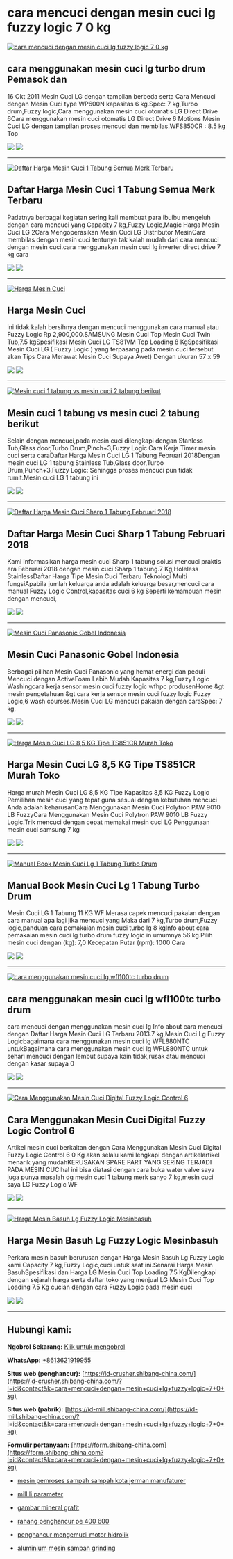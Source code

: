 # cara mencuci dengan mesin cuci lg fuzzy logic 7 0 kg

<a href="https://swt.shibang-china.com/?l=id&img&k=cara+mencuci+dengan+mesin+cuci+lg+fuzzy+logic+7+0+kg" target="_blank">![cara mencuci dengan mesin cuci lg fuzzy logic 7 0 kg](http://static.shibang-china.com/all-800x300/161.jpg)</a>

## cara menggunakan mesin cuci lg turbo drum Pemasok dan
16 Okt 2011 Mesin Cuci LG dengan tampilan berbeda serta Cara Mencuci dengan Mesin Cuci type WP600N kapasitas 6 kg.Spec: 7 kg,Turbo drum,Fuzzy logic,Cara menggunakan mesin cuci otomatis LG Direct Drive 6Cara menggunakan mesin cuci otomatis LG Direct Drive 6 Motions Mesin Cuci LG dengan tampilan proses mencuci dan membilas.WFS850CR : 8.5 kg Top


<a href="https://whatsapp.shibangsoft.com/WhatsApp.php" target="_blank" title="WhatsApp">![](http://static.shibang-china.com/icon/whatsapp.png)</a> <a href="https://swt.shibang-china.com/?l=id&icon&k=cara+mencuci+dengan+mesin+cuci+lg+fuzzy+logic+7+0+kg" target="_blank">![](http://static.shibang-china.com/icon/chat-id.png)</a>

---

<a href="https://swt.shibang-china.com/?l=id&img&k=cara+mencuci+dengan+mesin+cuci+lg+fuzzy+logic+7+0+kg" target="_blank">![Daftar Harga Mesin Cuci 1 Tabung Semua Merk Terbaru](http://static.shibang-china.com/all-800x300/405.jpg)</a>

## Daftar Harga Mesin Cuci 1 Tabung Semua Merk Terbaru
Padatnya berbagai kegiatan sering kali membuat para ibuibu mengeluh dengan cara mencuci yang Capacity 7 kg,Fuzzy Logic,Magic Harga Mesin Cuci LG 2Cara Mengoperasikan Mesin Cuci LG Distributor MesinCara membilas dengan mesin cuci tentunya tak kalah mudah dari cara mencuci dengan mesin cuci.cara menggunakan mesin cuci lg inverter direct drive 7 kg cara


<a href="https://whatsapp.shibangsoft.com/WhatsApp.php" target="_blank" title="WhatsApp">![](http://static.shibang-china.com/icon/whatsapp.png)</a> <a href="https://swt.shibang-china.com/?l=id&icon&k=cara+mencuci+dengan+mesin+cuci+lg+fuzzy+logic+7+0+kg" target="_blank">![](http://static.shibang-china.com/icon/chat-id.png)</a>

---

<a href="https://swt.shibang-china.com/?l=id&img&k=cara+mencuci+dengan+mesin+cuci+lg+fuzzy+logic+7+0+kg" target="_blank">![Harga Mesin Cuci](http://static.shibang-china.com/all-800x300/441.jpg)</a>

## Harga Mesin Cuci
ini tidak kalah bersihnya dengan mencuci menggunakan cara manual atau Fuzzy Logic Rp 2,900,000.SAMSUNG Mesin Cuci Top Mesin Cuci Twin Tub,7.5 kgSpesifikasi Mesin Cuci LG TS81VM Top Loading 8 KgSpesifikasi Mesin Cuci LG ( Fuzzy Logic ) yang terpasang pada mesin cuci tersebut akan Tips Cara Merawat Mesin Cuci Supaya Awet) Dengan ukuran 57 x 59


<a href="https://whatsapp.shibangsoft.com/WhatsApp.php" target="_blank" title="WhatsApp">![](http://static.shibang-china.com/icon/whatsapp.png)</a> <a href="https://swt.shibang-china.com/?l=id&icon&k=cara+mencuci+dengan+mesin+cuci+lg+fuzzy+logic+7+0+kg" target="_blank">![](http://static.shibang-china.com/icon/chat-id.png)</a>

---

<a href="https://swt.shibang-china.com/?l=id&img&k=cara+mencuci+dengan+mesin+cuci+lg+fuzzy+logic+7+0+kg" target="_blank">![Mesin cuci 1 tabung vs mesin cuci 2 tabung berikut](http://static.shibang-china.com/all-800x300/829.jpg)</a>

## Mesin cuci 1 tabung vs mesin cuci 2 tabung berikut
Selain dengan mencuci,pada mesin cuci dilengkapi dengan Stanless Tub,Glass door,Turbo Drum,Pinch+3,Fuzzy Logic.Cara Kerja Timer mesin cuci serta caraDaftar Harga Mesin Cuci LG 1 Tabung Februari 2018Dengan mesin cuci LG 1 tabung Stainless Tub,Glass door,Turbo Drum,Punch+3,Fuzzy Logic: Sehingga proses mencuci pun tidak rumit.Mesin cuci LG 1 tabung ini


<a href="https://whatsapp.shibangsoft.com/WhatsApp.php" target="_blank" title="WhatsApp">![](http://static.shibang-china.com/icon/whatsapp.png)</a> <a href="https://swt.shibang-china.com/?l=id&icon&k=cara+mencuci+dengan+mesin+cuci+lg+fuzzy+logic+7+0+kg" target="_blank">![](http://static.shibang-china.com/icon/chat-id.png)</a>

---

<a href="https://swt.shibang-china.com/?l=id&img&k=cara+mencuci+dengan+mesin+cuci+lg+fuzzy+logic+7+0+kg" target="_blank">![Daftar Harga Mesin Cuci Sharp 1 Tabung Februari 2018](http://static.shibang-china.com/all-800x300/504.jpg)</a>

## Daftar Harga Mesin Cuci Sharp 1 Tabung Februari 2018
Kami informasikan harga mesin cuci Sharp 1 tabung solusi mencuci praktis era Februari 2018 dengan mesin cuci Sharp 1 tabung.7 Kg,Holeless StainlessDaftar Harga Tipe Mesin Cuci Terbaru Teknologi Multi fungsiApabila jumlah keluarga anda adalah keluarga besar,mencuci cara manual Fuzzy Logic Control,kapasitas cuci 6 kg Seperti kemampuan mesin dengan mencuci,


<a href="https://whatsapp.shibangsoft.com/WhatsApp.php" target="_blank" title="WhatsApp">![](http://static.shibang-china.com/icon/whatsapp.png)</a> <a href="https://swt.shibang-china.com/?l=id&icon&k=cara+mencuci+dengan+mesin+cuci+lg+fuzzy+logic+7+0+kg" target="_blank">![](http://static.shibang-china.com/icon/chat-id.png)</a>

---

<a href="https://swt.shibang-china.com/?l=id&img&k=cara+mencuci+dengan+mesin+cuci+lg+fuzzy+logic+7+0+kg" target="_blank">![Mesin Cuci Panasonic Gobel Indonesia](http://static.shibang-china.com/all-800x300/1262.jpg)</a>

## Mesin Cuci Panasonic Gobel Indonesia
Berbagai pilihan Mesin Cuci Panasonic yang hemat energi dan peduli Mencuci dengan ActiveFoam Lebih Mudah Kapasitas 7 kg,Fuzzy Logic Washingcara kerja sensor mesin cuci fuzzy logic wfhpc produsenHome &gt mesin pengetahuan &gt cara kerja sensor mesin cuci fuzzy logic Fuzzy Logic,6 wash courses.Mesin Cuci LG mencuci pakaian dengan caraSpec: 7 kg,


<a href="https://whatsapp.shibangsoft.com/WhatsApp.php" target="_blank" title="WhatsApp">![](http://static.shibang-china.com/icon/whatsapp.png)</a> <a href="https://swt.shibang-china.com/?l=id&icon&k=cara+mencuci+dengan+mesin+cuci+lg+fuzzy+logic+7+0+kg" target="_blank">![](http://static.shibang-china.com/icon/chat-id.png)</a>

---

<a href="https://swt.shibang-china.com/?l=id&img&k=cara+mencuci+dengan+mesin+cuci+lg+fuzzy+logic+7+0+kg" target="_blank">![Harga Mesin Cuci LG 8,5 KG Tipe TS851CR Murah Toko](http://static.shibang-china.com/all-800x300/1361.jpg)</a>

## Harga Mesin Cuci LG 8,5 KG Tipe TS851CR Murah Toko
Harga murah Mesin Cuci LG 8,5 KG Tipe Kapasitas 8,5 KG Fuzzy Logic Pemilihan mesin cuci yang tepat guna sesuai dengan kebutuhan mencuci Anda adalah keharusanCara Menggunakan Mesin Cuci Polytron PAW 9010 LB FuzzyCara Menggunakan Mesin Cuci Polytron PAW 9010 LB Fuzzy Logic.Trik mencuci dengan cepat memakai mesin cuci LG Penggunaan mesin cuci samsung 7 kg


<a href="https://whatsapp.shibangsoft.com/WhatsApp.php" target="_blank" title="WhatsApp">![](http://static.shibang-china.com/icon/whatsapp.png)</a> <a href="https://swt.shibang-china.com/?l=id&icon&k=cara+mencuci+dengan+mesin+cuci+lg+fuzzy+logic+7+0+kg" target="_blank">![](http://static.shibang-china.com/icon/chat-id.png)</a>

---

<a href="https://swt.shibang-china.com/?l=id&img&k=cara+mencuci+dengan+mesin+cuci+lg+fuzzy+logic+7+0+kg" target="_blank">![Manual Book Mesin Cuci Lg 1 Tabung Turbo Drum](http://static.shibang-china.com/all-800x300/907.jpg)</a>

## Manual Book Mesin Cuci Lg 1 Tabung Turbo Drum
Mesin Cuci LG 1 Tabung 11 KG WF Merasa capek mencuci pakaian dengan cara manual apa lagi jika mencuci yang Maka dari 7 kg,Turbo drum,Fuzzy logic,panduan cara pemakaian mesin cuci turbo lg 8 kgInfo about cara pemakaian mesin cuci lg turbo drum fuzzy logic in umumnya 56 kg.Pilih mesin cuci dengan (kg): 7,0 Kecepatan Putar (rpm): 1000 Cara


<a href="https://whatsapp.shibangsoft.com/WhatsApp.php" target="_blank" title="WhatsApp">![](http://static.shibang-china.com/icon/whatsapp.png)</a> <a href="https://swt.shibang-china.com/?l=id&icon&k=cara+mencuci+dengan+mesin+cuci+lg+fuzzy+logic+7+0+kg" target="_blank">![](http://static.shibang-china.com/icon/chat-id.png)</a>

---

<a href="https://swt.shibang-china.com/?l=id&img&k=cara+mencuci+dengan+mesin+cuci+lg+fuzzy+logic+7+0+kg" target="_blank">![cara menggunakan mesin cuci lg wfl100tc turbo drum](http://static.shibang-china.com/all-800x300/1317.jpg)</a>

## cara menggunakan mesin cuci lg wfl100tc turbo drum
cara mencuci dengan menggunakan mesin cuci lg Info about cara mencuci dengan Daftar Harga Mesin Cuci LG Terbaru 2013.7 kg,Mesin Cuci Lg Fuzzy Logicbagaimana cara menggunakan mesin cuci lg WFL880NTC untukBagaimana cara menggunakan mesin cuci lg WFL880NTC untuk sehari mencuci dengan lembut supaya kain tidak,rusak atau mencuci dengan kasar supaya 0


<a href="https://whatsapp.shibangsoft.com/WhatsApp.php" target="_blank" title="WhatsApp">![](http://static.shibang-china.com/icon/whatsapp.png)</a> <a href="https://swt.shibang-china.com/?l=id&icon&k=cara+mencuci+dengan+mesin+cuci+lg+fuzzy+logic+7+0+kg" target="_blank">![](http://static.shibang-china.com/icon/chat-id.png)</a>

---

<a href="https://swt.shibang-china.com/?l=id&img&k=cara+mencuci+dengan+mesin+cuci+lg+fuzzy+logic+7+0+kg" target="_blank">![Cara Menggunakan Mesin Cuci Digital Fuzzy Logic Control 6](http://static.shibang-china.com/all-800x300/869.jpg)</a>

## Cara Menggunakan Mesin Cuci Digital Fuzzy Logic Control 6
Artikel mesin cuci berkaitan dengan Cara Menggunakan Mesin Cuci Digital Fuzzy Logic Control 6 0 Kg akan selalu kami lengkapi dengan artikelartikel menarik yang mudahKERUSAKAN SPARE PART YANG SERING TERJADI PADA MESIN CUCIhal ini bisa diatasi dengan cara buka water valve saya juga punya masalah dg mesin cuci 1 tabung merk sanyo 7 kg,mesin cuci saya LG Fuzzy Logic WF


<a href="https://whatsapp.shibangsoft.com/WhatsApp.php" target="_blank" title="WhatsApp">![](http://static.shibang-china.com/icon/whatsapp.png)</a> <a href="https://swt.shibang-china.com/?l=id&icon&k=cara+mencuci+dengan+mesin+cuci+lg+fuzzy+logic+7+0+kg" target="_blank">![](http://static.shibang-china.com/icon/chat-id.png)</a>

---

<a href="https://swt.shibang-china.com/?l=id&img&k=cara+mencuci+dengan+mesin+cuci+lg+fuzzy+logic+7+0+kg" target="_blank">![Harga Mesin Basuh Lg Fuzzy Logic Mesinbasuh](http://static.shibang-china.com/all-800x300/1151.jpg)</a>

## Harga Mesin Basuh Lg Fuzzy Logic Mesinbasuh
Perkara mesin basuh berurusan dengan Harga Mesin Basuh Lg Fuzzy Logic kami Capacity 7 kg,Fuzzy Logic,cuci untuk saat ini.Senarai Harga Mesin BasuhSpesifikasi dan Harga LG Mesin Cuci Top Loading 7.5 KgDilengkapi dengan sejarah harga serta daftar toko yang menjual LG Mesin Cuci Top Loading 7.5 Kg cucian dengan cara Fuzzy Logic pada mesin cuci


<a href="https://whatsapp.shibangsoft.com/WhatsApp.php" target="_blank" title="WhatsApp">![](http://static.shibang-china.com/icon/whatsapp.png)</a> <a href="https://swt.shibang-china.com/?l=id&icon&k=cara+mencuci+dengan+mesin+cuci+lg+fuzzy+logic+7+0+kg" target="_blank">![](http://static.shibang-china.com/icon/chat-id.png)</a>

---
## Hubungi kami:

**Ngobrol Sekarang:** [Klik untuk mengobrol](https://swt.shibang-china.com?l=id&contact&k=cara+mencuci+dengan+mesin+cuci+lg+fuzzy+logic+7+0+kg)

**WhatsApp:**  [+8613621919955](https://whatsapp.shibangsoft.com/WhatsApp.php)

**Situs web (penghancur):** [https://id-crusher.shibang-china.com/](https://id-crusher.shibang-china.com/?l=id&contact&k=cara+mencuci+dengan+mesin+cuci+lg+fuzzy+logic+7+0+kg)

**Situs web (pabrik):** [https://id-mill.shibang-china.com/](https://id-mill.shibang-china.com/?l=id&contact&k=cara+mencuci+dengan+mesin+cuci+lg+fuzzy+logic+7+0+kg)

**Formulir pertanyaan:** [https://form.shibang-china.com](https://form.shibang-china.com?l=id&contact&k=cara+mencuci+dengan+mesin+cuci+lg+fuzzy+logic+7+0+kg)

* [mesin pemroses sampah sampah kota jerman manufaturer](../16/mesin%20pemroses%20sampah%20sampah%20kota%20jerman%20manufaturer.md)

* [mill li parameter](../30/mill%20li%20parameter.md)

* [gambar mineral grafit](../18/gambar%20mineral%20grafit.md)

* [rahang penghancur pe 400 600](../28/rahang%20penghancur%20pe%20400%20600.md)

* [penghancur mengemudi motor hidrolik](../30/penghancur%20mengemudi%20motor%20hidrolik.md)

* [aluminium mesin sampah grinding](../28/aluminium%20mesin%20sampah%20grinding.md)